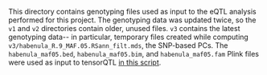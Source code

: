 This directory contains genotyping files used as input to the eQTL analysis
performed for this project. The genotyping data was updated twice, so the
`v1` and `v2` directories contain older, unused files. `v3` contains the latest genotyping
data-- in particular, temporary files created while computing
`v3/habenula_R.9_MAF.05.RSann_filt.mds`, the SNP-based PCs. The
`habenula_maf05.bed`, `habenula_maf05.bim`, and `habenula_maf05.fam` Plink
files were used as input to tensorQTL [in this script](https://github.com/LieberInstitute/Habenula_Pilot/blob/master/code/17_eQTL/02_run_tensorqtl.py).
